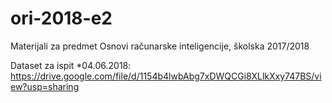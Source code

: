 # ori-2018-e2
Materijali za predmet Osnovi računarske inteligencije, školska 2017/2018

Dataset za ispit *04.06.2018: https://drive.google.com/file/d/1154b4lwbAbg7xDWQCGi8XLlkXxy747BS/view?usp=sharing
